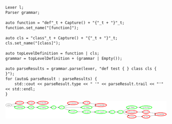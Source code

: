     Lexer l;
	Parser grammar;

    auto function = "def"_t + Capture() + "{"_t + "}"_t;
    function.set_name("[function]");

    auto cls = "class"_t + Capture() + "{"_t + "}"_t;
    cls.set_name("[class]");

    auto topLevelDefinition = function | cls;
    grammar = topLevelDefinition + (grammar | Empty());

    auto parseResults = grammar.parse(lexer, "def test { } class cls { }");
    for (auto& parseResult : parseResults) {
        std::cout << parseResult.type << " '" << parseResult.trail << "'" << std::endl;
    }

![Example Output](ExampleOutput.png)